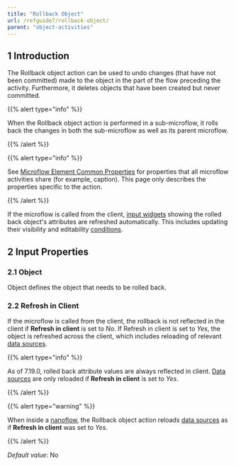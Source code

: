 ```yaml
---
title: "Rollback Object"
url: /refguide7/rollback-object/
parent: "object-activities"
---
```


## 1 Introduction

The Rollback object action can be used to undo changes (that have not been committed) made to the object in the part of the flow preceding the activity. Furthermore, it deletes objects that have been created but never committed.

{{% alert type="info" %}}

When the Rollback object action is performed in a sub-microflow, it rolls back the changes in both the sub-microflow as well as its parent microflow.

{{% /alert %}}

{{% alert type="info" %}}

See [Microflow Element Common Properties](/refguide/microflow-element-common-properties/) for properties that all microflow activities share (for example, caption). This page only describes the properties specific to the action.

{{% /alert %}}

If the microflow is called from the client, [input widgets](/refguide/input-widgets/) showing the rolled back object's attributes are refreshed automatically. This includes updating their visibility and editability [conditions](/refguide7/conditions/).

## 2 Input Properties

### 2.1 Object

Object defines the object that needs to be rolled back.

### 2.2 Refresh in Client

If the microflow is called from the client, the rollback is not reflected in the client if **Refresh in client** is set to *No*. If Refresh in client is set to *Yes*, the object is refreshed across the client, which includes reloading of relevant [data sources](/refguide/data-sources/).

{{% alert type="info" %}}

As of 7.19.0, rolled back attribute values are always reflected in client. [Data sources](/refguide/data-sources/) are only reloaded if **Refresh in client** is set to *Yes*.

{{% /alert %}}

{{% alert type="warning" %}}

When inside a [nanoflow](/refguide/nanoflows/), the Rollback object action reloads [data sources](/refguide/data-sources/) as if **Refresh in client** was set to *Yes*.

{{% /alert %}}

_Default value_: No

